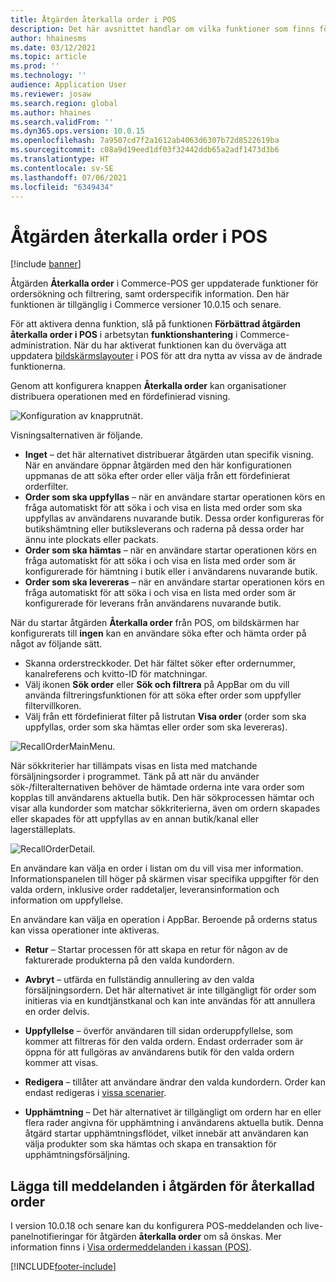 ```yaml
---
title: Åtgärden återkalla order i POS
description: Det här avsnittet handlar om vilka funktioner som finns för att förbättra sidor för orderåterkallning i POS.
author: hhainesms
ms.date: 03/12/2021
ms.topic: article
ms.prod: ''
ms.technology: ''
audience: Application User
ms.reviewer: josaw
ms.search.region: global
ms.author: hhaines
ms.search.validFrom: ''
ms.dyn365.ops.version: 10.0.15
ms.openlocfilehash: 7a9507cd7f2a1612ab4063d6307b72d8522619ba
ms.sourcegitcommit: c08a9d19eed1df03f32442ddb65a2adf1473d3b6
ms.translationtype: HT
ms.contentlocale: sv-SE
ms.lasthandoff: 07/06/2021
ms.locfileid: "6349434"
---
```

# <a name="recall-order-operation-in-pos"></a>Åtgärden återkalla order i POS

[!include [banner](includes/banner.md)]

Åtgärden **Återkalla order** i Commerce-POS ger uppdaterade funktioner för ordersökning och filtrering, samt orderspecifik information. Den här funktionen är tillgänglig i Commerce versioner 10.0.15 och senare.

För att aktivera denna funktion, slå på funktionen **Förbättrad åtgärden återkalla order i POS** i arbetsytan **funktionshantering** i Commerce-administration. När du har aktiverat funktionen kan du överväga att uppdatera [bildskärmslayouter](pos-screen-layouts.md) i POS för att dra nytta av vissa av de ändrade funktionerna.

Genom att konfigurera knappen **Återkalla order** kan organisationer distribuera operationen med en fördefinierad visning.

![Konfiguration av knapprutnät.](media/recallorderbuttongrid.png)

Visningsalternativen är följande.
- **Inget** – det här alternativet distribuerar åtgärden utan specifik visning. När en användare öppnar åtgärden med den här konfigurationen uppmanas de att söka efter order eller välja från ett fördefinierat orderfilter.
- **Order som ska uppfyllas** – när en användare startar operationen körs en fråga automatiskt för att söka i och visa en lista med order som ska uppfyllas av användarens nuvarande butik. Dessa order konfigureras för butikshämtning eller butiksleverans och raderna på dessa order har ännu inte plockats eller packats.
- **Order som ska hämtas** – när en användare startar operationen körs en fråga automatiskt för att söka i och visa en lista med order som är konfigurerade för hämtning i butik eller i användarens nuvarande butik.
- **Order som ska levereras** – när en användare startar operationen körs en fråga automatiskt för att söka i och visa en lista med order som är konfigurerade för leverans från användarens nuvarande butik.

När du startar åtgärden **Återkalla order** från POS, om bildskärmen har konfigurerats till **ingen** kan en användare söka efter och hämta order på något av följande sätt.
- Skanna orderstreckkoder. Det här fältet söker efter ordernummer, kanalreferens och kvitto-ID för matchningar.
- Välj ikonen **Sök order** eller **Sök och filtrera** på AppBar om du vill använda filtreringsfunktionen för att söka efter order som uppfyller filtervillkoren.
- Välj från ett fördefinierat filter på listrutan **Visa order** (order som ska uppfyllas, order som ska hämtas eller order som ska levereras).

![RecallOrderMainMenu.](media/recallordermain.png)

När sökkriterier har tillämpats visas en lista med matchande försäljningsorder i programmet. Tänk på att när du använder sök-/filteralternativen behöver de hämtade orderna inte vara order som kopplas till användarens aktuella butik. Den här sökprocessen hämtar och visar alla kundorder som matchar sökkriterierna, även om ordern skapades eller skapades för att uppfyllas av en annan butik/kanal eller lagerställeplats.

![RecallOrderDetail.](media/orderrecalldetail.png)

En användare kan välja en order i listan om du vill visa mer information. Informationspanelen till höger på skärmen visar specifika uppgifter för den valda ordern, inklusive order raddetaljer, leveransinformation och information om uppfyllelse.

En användare kan välja en operation i AppBar. Beroende på orderns status kan vissa operationer inte aktiveras.

- **Retur** – Startar processen för att skapa en retur för någon av de fakturerade produkterna på den valda kundordern.

- **Avbryt** – utfärda en fullständig annullering av den valda försäljningsordern. Det här alternativet är inte tillgängligt för order som initieras via en kundtjänstkanal och kan inte användas för att annullera en order delvis.

- **Uppfyllelse** – överför användaren till sidan orderuppfyllelse, som kommer att filtreras för den valda ordern. Endast orderrader som är öppna för att fullgöras av användarens butik för den valda ordern kommer att visas.

- **Redigera** – tillåter att användare ändrar den valda kundordern. Order kan endast redigeras i [vissa scenarier](customer-orders-overview.md#edit-an-existing-customer-order).

- **Upphämtning** – Det här alternativet är tillgängligt om ordern har en eller flera rader angivna för upphämtning i användarens aktuella butik. Denna åtgärd startar upphämtningsflödet, vilket innebär att användaren kan välja produkter som ska hämtas och skapa en transaktion för upphämtningsförsäljning.

## <a name="add-notifications-to-the-recall-order-operation"></a>Lägga till meddelanden i åtgärden för återkallad order

I version 10.0.18 och senare kan du konfigurera POS-meddelanden och live-panelnotifieringar för åtgärden **återkalla order** om så önskas. Mer information finns i [Visa ordermeddelanden i kassan (POS)](notifications-pos.md).  

[!INCLUDE[footer-include](../includes/footer-banner.md)]
